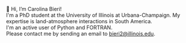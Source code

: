 👋 Hi, I’m Carolina Bieri! <br>
I'm a PhD student at the University of Illinois at Urbana-Champaign. My expertise is land-atmosphere interactions in South America. <br>
I'm an active user of Python and FORTRAN. <br>
Please contact me by sending an email to bieri2@illinois.edu. 


